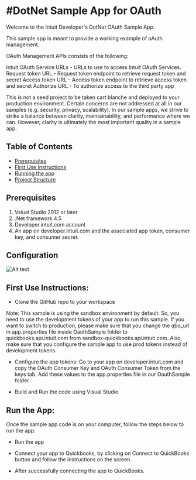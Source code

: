 #DotNet Sample App for OAuth
=====================================
<p>
Welcome to the Intuit Developer's DotNet OAuth Sample App.

This sample app is meant to provide a working example of oAuth management.

OAuth Management APIs consists of the following:

Intuit OAuth Service URLs - URLs to use to access Intuit OAuth Services. Request token URL - Request token endpoint to retrieve request token and secret Access token URL - Access token endpoint to retrieve access token and secret Authorize URL - To authorize access to the third party app

This is not a seed project to be taken cart blanche and deployed to your production environment. Certain concerns are not addressed at all in our samples (e.g. security, privacy, scalability). In our sample apps, we strive to strike a balance between clarity, maintainability, and performance where we can. However, clarity is ultimately the most important quality in a sample app.

</p>

## Table of Contents

* [Prerequisites](#prerequisites)
* [First Use Instructions](#first-use-instructions)
* [Running the app](#running-the-app)
* [Project Structure](#project-structure)

## Prerequisites

1. Vsiual Studio 2012 or later
2. .Net framework 4.5
3. Developer.intuit.com account
4. An app on developer.intuit.com and the associated app token, consumer key, and consumer secret.

## Configuration
![Alt text](images/config.JPG "Configurations")

## First Use Instructions:

- Clone the GitHub repo to your workspace

Note: This sample is using the sandbox environment by default. So, you need to use the development tokens of your app to run this sample. If you want to switch to production, please make sure that you change the qbo_url in app.properties file inside OauthSample folder to quickbooks.api.intuit.com from sandbox-quickbooks.api.intuit.com. Also, make sure that you configure the sample app to use prod tokens instead of development tokens.

- Configure the app tokens: Go to your app on developer.intuit.com and copy the OAuth Consumer Key and OAuth Consumer Token from the keys tab. Add these values to the app.properties file in our OauthSample folder.

- Build and Run the code using Visual Studio

## Run the App:

Once the sample app code is on your computer, follow the steps below to run the app:

- Run the app

- Connect your app to Quickbooks, by clicking on Connect to QuickBooks button and follow the instructions on the screen.

- After successfully connecting the app to QuickBooks.

